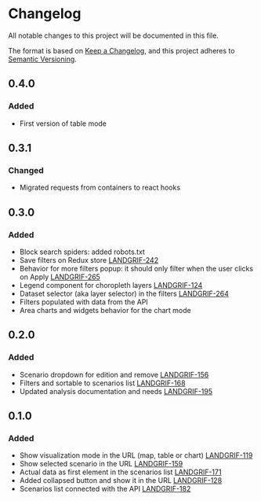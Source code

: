 # Changelog

All notable changes to this project will be documented in this file.

The format is based on [Keep a Changelog](https://keepachangelog.com/en/1.0.0/),
and this project adheres to [Semantic Versioning](https://semver.org/).

## 0.4.0
### Added
* First version of table mode

## 0.3.1
### Changed
* Migrated requests from containers to react hooks

## 0.3.0
### Added
* Block search spiders: added robots.txt
* Save filters on Redux store [LANDGRIF-242](https://vizzuality.atlassian.net/browse/LANDGRIF-242)
* Behavior for more filters popup: it should only filter when the user clicks on Apply [LANDGRIF-265](https://vizzuality.atlassian.net/browse/LANDGRIF-265)
* Legend component for choropleth layers [LANDGRIF-124](https://vizzuality.atlassian.net/browse/LANDGRIF-124)
* Dataset selector (aka layer selector) in the filters [LANDGRIF-264](https://vizzuality.atlassian.net/browse/LANDGRIF-264)
* Filters populated with data from the API
* Area charts and widgets behavior for the chart mode

## 0.2.0
### Added
* Scenario dropdown for edition and remove [LANDGRIF-156](https://vizzuality.atlassian.net/browse/LANDGRIF-156)
* Filters and sortable to scenarios list [LANDGRIF-168](https://vizzuality.atlassian.net/browse/LANDGRIF-168)
* Updated analysis documentation and needs [LANDGRIF-195](https://vizzuality.atlassian.net/browse/LANDGRIF-195)

## 0.1.0
### Added
* Show visualization mode in the URL (map, table or chart) [LANDGRIF-119](https://vizzuality.atlassian.net/browse/LANDGRIF-119)
* Show selected scenario in the URL [LANDGRIF-159](https://vizzuality.atlassian.net/browse/LANDGRIF-159)
* Actual data as first element in the scenarios list [LANDGRIF-171](https://vizzuality.atlassian.net/browse/LANDGRIF-171)
* Added collapsed button and show it in the URL [LANDGRIF-128](https://vizzuality.atlassian.net/browse/LANDGRIF-128)
* Scenarios list connected with the API [LANDGRIF-182](https://vizzuality.atlassian.net/browse/LANDGRIF-182)
